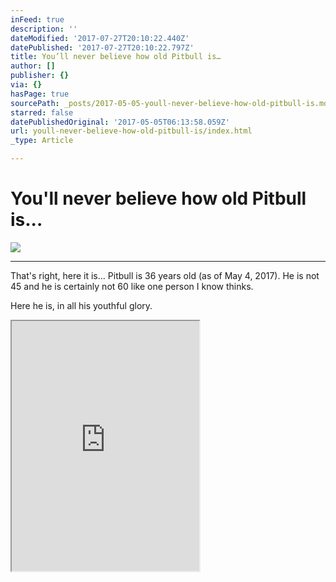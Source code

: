 ```yaml
---
inFeed: true
description: ''
dateModified: '2017-07-27T20:10:22.440Z'
datePublished: '2017-07-27T20:10:22.797Z'
title: You’ll never believe how old Pitbull is…
author: []
publisher: {}
via: {}
hasPage: true
sourcePath: _posts/2017-05-05-youll-never-believe-how-old-pitbull-is.md
starred: false
datePublishedOriginal: '2017-05-05T06:13:58.059Z'
url: youll-never-believe-how-old-pitbull-is/index.html
_type: Article

---
```

# You'll never believe how old Pitbull is...
![](https://the-grid-user-content.s3-us-west-2.amazonaws.com/fa158df5-8985-4629-bc2c-7c5ae2205978.jpg)

---

That's right, here it is... Pitbull is 36 years old (as of May 4, 2017). He is not 45 and he is certainly not 60 like one person I know thinks.

Here he is, in all his youthful glory.

<iframe src="https://the-grid.github.io/ed-userhtml/?g=eJyNU11vmzAUfedXXGUPkKzg95ZmosFpmfiIgKzqU2XwTfFGgGGTqFr732dK01VbHyYhZPten3Pu8b0uFwcQ_HLGhfw5yHtV9cj4bOkSHVgarix70amlYZDFwlgApHSVRBGNferDKonXwfU29fIgieGblwbeVUizc6B-kIMX-7CNp-wc8hsKGV29ZF7RMLmFPIEgzmiag38Xe1Gw0gjhlmawTpMI7pJtCpvQy9dJGkGSwirKnFFASL00htubO_DpOoiD-HrEzugffgj0F22SNPfi_BwqpTp5TshUoFO2e8L4XjRkaMQBe8nqsuVIPpVtsxMPQ8-UaBv7wHrBihrlghiG3sCrP1MWXMJuaMoxE6w5_DJUJaTTsQd0hr7WUfPEir340SEXzJGlwKZE8tgOdW03qLntAmuhF3bVHu225nYnVDFGhSTmBQAhkGJXsxJh413T-20awlGoCjRGDyOdKaFkTduIktUwhk-63ykSHBsldgL7Udj_0Wv2v8kDX79jsA5o-q8GbeXPAeEd05uO5wvDsE5mjV6NwH4Sm_nUJq_NcKMfLQxiOnmthfK2HPYa7gzkuHNK3ZcKaY3joWVOfWnOLwzpyL782PJ3T477ArnzXRc2XkDlKdWLYlBomZwpZiuxR6nYvjPP4HODR_A1mzXX-BZ3Kj0S8PSkVRQtf5w7rOuw4atK1NySOuV5bum_S07D4jbt63JTI5MI2IxewFd2YNlLAFQLB6FpVIXgMtBTt7ucfdCqX3Tg_gQ3W-qjsX4JXXvEHjkUj-BP2S5hemrfmH8DMoJDkQ" height="400" style=""></iframe>